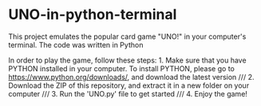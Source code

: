 # UNO-in-python-terminal
This project emulates the popular card game "UNO!" in your computer's terminal. The code was written in Python

In order to play the game, follow these steps:
    1. Make sure that you have PYTHON installed in your computer. To install PYTHON, please go to https://www.python.org/downloads/, and download the latest version ///
    2. Download the ZIP of this repository, and extract it in a new folder on your computer ///
    3. Run the 'UNO.py' file to get started ///
    4. Enjoy the game!